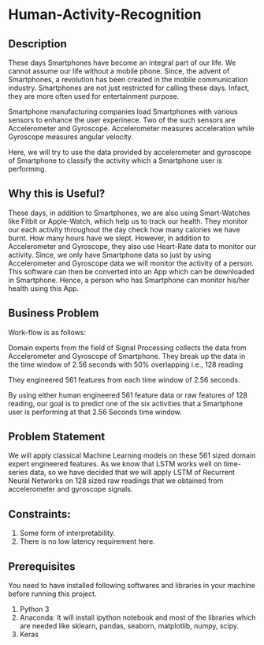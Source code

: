# Human-Activity-Recognition
## Description
These days Smartphones have become an integral part of our life. We cannot assume our life without a mobile phone. Since, the advent of Smartphones, a revolution has been created in the mobile communication industry. Smartphones are not just restricted for calling these days. Infact, they are more often used for entertainment purpose.

Smartphone manufacturing companies load Smartphones with various sensors to enhance the user experinece. Two of the such sensors are Accelerometer and Gyroscope. Accelerometer measures acceleration while Gyroscope measures angular velocity.

Here, we will try to use the data provided by accelerometer and gyroscope of Smartphone to classify the activity which a Smartphone user is performing.

## Why this is Useful?
These days, in addition to Smartphones, we are also using Smart-Watches like Fitbit or Apple-Watch, which help us to track our health. They monitor our each activity throughout the day check how many calories we have burnt. How many hours have we slept. However, in addition to Accelerometer and Gyroscope, they also use Heart-Rate data to monitor our activity. Since, we only have Smartphone data so just by using Accelerometer and Gyroscope data we will monitor the activity of a person. This software can then be converted into an App which can be downloaded in Smartphone. Hence, a person who has Smartphone can monitor his/her health using this App.

## Business Problem
Work-flow is as follows:

Domain experts from the field of Signal Processing collects the data from Accelerometer and Gyroscope of Smartphone. They break up the data in the time window of 2.56 seconds with 50% overlapping i.e., 128 reading

They engineered 561 features from each time window of 2.56 seconds.

By using either human engineered 561 feature data or raw features of 128 reading, our goal is to predict one of the six activities that a Smartphone user is performing at that 2.56 Seconds time window.
## Problem Statement
We will apply classical Machine Learning models on these 561 sized domain expert engineered features. As we know that LSTM works well on time-series data, so we have decided that we will apply LSTM of Recurrent Neural Networks on 128 sized raw readings that we obtained from accelerometer and gyroscope signals.

## Constraints:
1. Some form of interpretability. 
2. There is no low latency requirement here.

## Prerequisites
You need to have installed following softwares and libraries in your machine before running this project. 
1. Python 3 
2. Anaconda: It will install ipython notebook and most of the libraries which are needed like sklearn, pandas, seaborn, matplotlib, numpy, scipy. 
3. Keras
